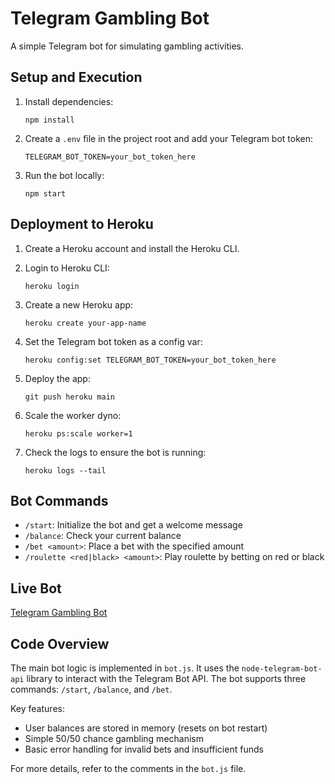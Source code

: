 # Telegram Gambling Bot

A simple Telegram bot for simulating gambling activities.

## Setup and Execution

1. Install dependencies:

   ```
   npm install
   ```

2. Create a `.env` file in the project root and add your Telegram bot token:

   ```
   TELEGRAM_BOT_TOKEN=your_bot_token_here
   ```

3. Run the bot locally:
   ```
   npm start
   ```

## Deployment to Heroku

1. Create a Heroku account and install the Heroku CLI.

2. Login to Heroku CLI:

   ```
   heroku login
   ```

3. Create a new Heroku app:

   ```
   heroku create your-app-name
   ```

4. Set the Telegram bot token as a config var:

   ```
   heroku config:set TELEGRAM_BOT_TOKEN=your_bot_token_here
   ```

5. Deploy the app:

   ```
   git push heroku main
   ```

6. Scale the worker dyno:

   ```
   heroku ps:scale worker=1
   ```

7. Check the logs to ensure the bot is running:
   ```
   heroku logs --tail
   ```

## Bot Commands

- `/start`: Initialize the bot and get a welcome message
- `/balance`: Check your current balance
- `/bet <amount>`: Place a bet with the specified amount
- `/roulette <red|black> <amount>`: Play roulette by betting on red or black

## Live Bot

[Telegram Gambling Bot](https://t.me/GalGambleBot)

## Code Overview

The main bot logic is implemented in `bot.js`. It uses the `node-telegram-bot-api` library to interact with the Telegram Bot API. The bot supports three commands: `/start`, `/balance`, and `/bet`.

Key features:

- User balances are stored in memory (resets on bot restart)
- Simple 50/50 chance gambling mechanism
- Basic error handling for invalid bets and insufficient funds

For more details, refer to the comments in the `bot.js` file.
